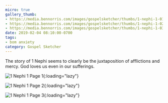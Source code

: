 ```yaml
---
micro: true
gallery_thumb:
- https://media.bennorris.com/images/gospelsketcher/thumbs/1-nephi-1-01.jpg
- https://media.bennorris.com/images/gospelsketcher/thumbs/1-nephi-1-02.jpg
- https://media.bennorris.com/images/gospelsketcher/thumbs/1-nephi-1-03.jpg
date: 2019-02-04 08:10:00-0700
tags:
- bom anxiety
category: Gospel Sketcher
---
```


The story of 1 Nephi seems to clearly be the juxtaposition of afflictions and mercy. God loves us even in our sufferings.

![1 Nephi 1 Page 1](https://media.bennorris.com/images/gospelsketcher/bom-anxiety-study/1-nephi-1-01.jpg){:loading="lazy"}

![1 Nephi 1 Page 2](https://media.bennorris.com/images/gospelsketcher/bom-anxiety-study/1-nephi-1-02.jpg){:loading="lazy"}

![1 Nephi 1 Page 3](https://media.bennorris.com/images/gospelsketcher/bom-anxiety-study/1-nephi-1-03.jpg){:loading="lazy"}